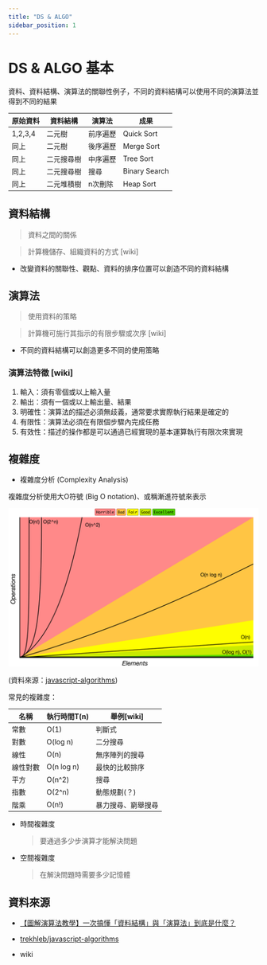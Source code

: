 ```yaml
---
title: "DS & ALGO"
sidebar_position: 1
---
```


# DS & ALGO 基本

資料、資料結構、演算法的關聯性例子，不同的資料結構可以使用不同的演算法並得到不同的結果

| 原始資料 | 資料結構   | 演算法   | 成果          |
| -------- | ---------- | -------- | ------------- |
| 1,2,3,4  | 二元樹     | 前序遍歷 | Quick Sort    |
| 同上     | 二元樹     | 後序遍歷 | Merge Sort    |
| 同上     | 二元搜尋樹 | 中序遍歷 | Tree Sort     |
| 同上     | 二元搜尋樹 | 搜尋     | Binary Search |
| 同上     | 二元堆積樹 | n次刪除  | Heap Sort     |

## 資料結構

>資料之間的關係

>計算機儲存、組織資料的方式 [wiki]

- 改變資料的關聯性、觀點、資料的排序位置可以創造不同的資料結構

## 演算法

>使用資料的策略

>計算機可施行其指示的有限步驟或次序 [wiki]

- 不同的資料結構可以創造更多不同的使用策略

### 演算法特徵 [wiki]

1. 輸入：須有零個或以上輸入量
2. 輸出：須有一個或以上輸出量、結果
3. 明確性：演算法的描述必須無歧義，通常要求實際執行結果是確定的
4. 有限性：演算法必須在有限個步驟內完成任務
5. 有效性：描述的操作都是可以通過已經實現的基本運算執行有限次來實現

## 複雜度

- 複雜度分析 (Complexity Analysis)

複雜度分析使用大O符號 (Big O notation)、或稱漸進符號來表示

![big-o-graph](./img/big-o-graph.png)

(資料來源：[javascript-algorithms](https://github.com/trekhleb/javascript-algorithms/blob/master/README.zh-TW.md))


常見的複雜度：

| 名稱     | 執行時間T(n) | 舉例[wiki]         |
| -------- | ------------ | ------------------ |
| 常數     | O(1)         | 判斷式             |
| 對數     | O(log n)     | 二分搜尋           |
| 線性     | O(n)         | 無序陣列的搜尋     |
| 線性對數 | O(n log n)   | 最快的比較排序     |
| 平方     | O(n^2)       | 搜尋               |
| 指數     | O(2^n)       | 動態規劃(？)       |
| 階乘     | O(n!)        | 暴力搜尋、窮舉搜尋 |

- 時間複雜度

    >要通過多少步演算才能解決問題



- 空間複雜度

    >在解決問題時需要多少記憶體

## 資料來源

- [【圖解演算法教學】一次搞懂「資料結構」與「演算法」到底是什麼？](https://www.youtube.com/watch?v=WNN2-jw1EVU&ab_channel=%E5%9C%96%E8%A7%A3%E7%A8%8B%E5%BC%8F%E6%95%99%E5%AD%B8SamTsai)

- [trekhleb/javascript-algorithms](https://github.com/trekhleb/javascript-algorithms/blob/master/README.zh-TW.md)

- wiki
